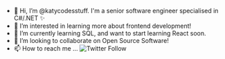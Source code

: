 - 👋 Hi, I’m @katycodesstuff. I'm a senior software engineer specialised in C#/.NET ✨
- 👀 I’m interested in learning more about frontend development!
- 🌱 I’m currently learning SQL, and want to start learning React soon. 
- 💞️ I’m looking to collaborate on Open Source Software!
- 📫 How to reach me ... ![Twitter Follow](https://img.shields.io/twitter/follow/KatyCodesStuff?style=social)
